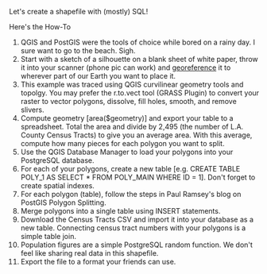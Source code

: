 Let's create a shapefile with (mostly) SQL!

Here's the How-To

<ol>
<li>QGIS and PostGIS were the tools of choice while bored on a rainy day. I sure want to go to the beach. Sigh.</li>

<li>Start with a sketch of a silhouette on a blank sheet of white paper, throw it into your scanner (phone pic can work) and <a href="https://docs.qgis.org/3.22/en/docs/training_manual/forestry/map_georeferencing.html?highlight=georeference" target="_blank">georeference</a> it to wherever part of our Earth you want to place it.</li>

<li>This example was traced using QGIS curvilinear geometry tools and topolgy. You may prefer the r.to.vect tool (GRASS Plugin) to convert your raster to vector polygons, dissolve, fill holes, smooth, and remove slivers.</li>

<li>Compute geometry [area($geometry)] and export your table to a spreadsheet. Total the area and divide by 2,495 (the number of L.A. County Census Tracts) to give you an average area. With this average, compute how many pieces for each polygon you want to split.</li>

<li>Use the QGIS Database Manager to load your polygons into your PostgreSQL database.</li>

<li>For each of your polygons, create a new table [e.g. CREATE TABLE POLY_1 AS SELECT * FROM POLY_MAIN WHERE ID = 1]. Don't forget to create spatial indexes.</li>

<li>For each polygon (table), follow the steps in Paul Ramsey's blog on PostGIS Polygon Splitting.</li>

<li>Merge polygons into a single table using INSERT statements.</li>

<li>Download the Census Tracts CSV and import it into your database as a new table. Connecting census tract numbers with your polygons is a simple table join.</li>

<li>Population figures are a simple PostgreSQL random function. We don't feel like sharing real data in this shapefile.</li>

<li>Export the file to a format your friends can use.</li>
